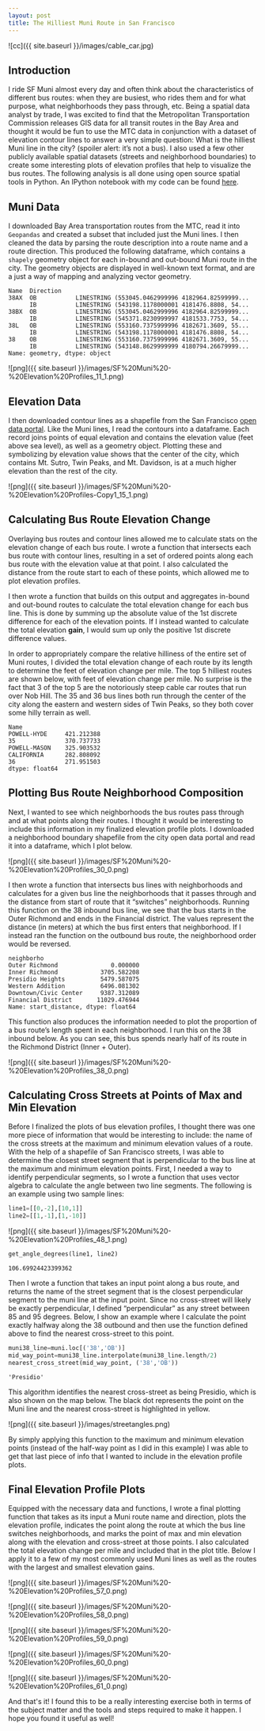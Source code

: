 ```yaml
---
layout: post
title: The Hilliest Muni Route in San Francisco
---
```

![cc]({{ site.baseurl }}/images/cable_car.jpg)

## Introduction

I ride SF Muni almost every day and often think about the characteristics of different bus routes: when they are busiest, who rides them and for what purpose, what neighborhoods they pass through, etc. Being a spatial data analyst by trade, I was excited to find that the Metropolitan Transportation Commission releases GIS data for all transit routes in the Bay Area and thought it would be fun to use the MTC data in conjunction with a dataset of elevation contour lines to answer a very simple question: What is the hilliest Muni line in the city? (spoiler alert: it’s not a bus). I also used a few other publicly available spatial datasets (streets and neighborhood boundaries) to create some interesting plots of elevation profiles that help to visualize the bus routes. The following analysis is all done using open source spatial tools in Python. An IPython notebook with my code can be found [here](https://github.com/agaidus/SF_Muni_Elevation/blob/master/SF%20Muni%20-%20Elevation%20Profiles.ipynb).

## Muni Data

I downloaded Bay Area transportation routes from the MTC, read it into ```Geopandas``` and created a subset that included just the Muni lines. I then cleaned the data by parsing the route description into a route name and a route direction. This produced the following dataframe, which contains a ```shapely``` geometry object for each in-bound and out-bound Muni route in the city. The geometry objects are displayed in well-known text format, and are a just a way of mapping and analyzing vector geometry.

    Name  Direction
    38AX  OB           LINESTRING (553045.0462999996 4182964.82599999...
          IB           LINESTRING (543198.1178000001 4181476.8808, 54...
    38BX  OB           LINESTRING (553045.0462999996 4182964.82599999...
          IB           LINESTRING (545371.8230999997 4181533.7753, 54...
    38L   OB           LINESTRING (553160.7375999996 4182671.3609, 55...
          IB           LINESTRING (543198.1178000001 4181476.8808, 54...
    38    OB           LINESTRING (553160.7375999996 4182671.3609, 55...
          IB           LINESTRING (543148.8629999999 4180794.26679999...
    Name: geometry, dtype: object

	
![png]({{ site.baseurl }}/images/SF%20Muni%20-%20Elevation%20Profiles_11_1.png)


## Elevation Data
I then downloaded contour lines as a shapefile from the San Francisco [open data portal](https://data.sfgov.org/). Like the Muni lines, I read the contours into a dataframe. Each record joins points of equal elevation and contains the elevation value (feet above sea level), as well as a geometry object. Plotting these and symbolizing by elevation value shows that the center of the city, which contains Mt. Sutro, Twin Peaks, and Mt. Davidson, is at a much higher elevation than the rest of the city.

![png]({{ site.baseurl }}/images/SF%20Muni%20-%20Elevation%20Profiles-Copy1_15_1.png)

## Calculating Bus Route Elevation Change

Overlaying bus routes and contour lines allowed me to calculate stats on the elevation change of each bus route. I wrote a function that intersects each bus route with contour lines, resulting in a set of ordered points along each bus route with the elevation value at that point. I also calculated the distance from the route start to each of these points, which allowed me to plot elevation profiles.

I then wrote a function that builds on this output and aggregates in-bound and out-bound routes to calculate the total elevation change for each bus line. This is done by summing up the absolute value of the 1st discrete difference for each of the elevation points. If I instead wanted to calculate the total elevation **gain**, I would sum up only the positive 1st discrete difference values.

In order to appropriately compare the relative hilliness of the entire set of Muni routes, I divided the total elevation change of each route by its length to determine the feet of elevation change per mile.
The top 5 hilliest routes are shown below, with feet of elevation change per mile. No surprise is the fact that 3 of the top 5 are the notoriously steep cable car routes that run over Nob Hill. The 35 and 36 bus lines both run through the center of the city along the eastern and western sides of Twin Peaks, so they both cover some hilly terrain as well.

    Name
    POWELL-HYDE     421.212388
    35              370.737733
    POWELL-MASON    325.903532
    CALIFORNIA      282.808092
    36              271.951503
    dtype: float64



## Plotting Bus Route Neighborhood Composition

Next, I wanted to see which neighborhoods the bus routes pass through and at what points along their routes. I thought it would be interesting to include this information in my finalized elevation profile plots. 
I downloaded a neighborhood boundary shapefile from the city open data portal and read it into a dataframe, which I plot below.

![png]({{ site.baseurl }}/images/SF%20Muni%20-%20Elevation%20Profiles_30_0.png)

I then wrote a function that intersects bus lines with neighborhoods and calculates for a given bus line the neighborhoods that it passes through and the distance from start of route that it “switches” neighborhoods. Running this function on the 38 inbound bus line, we see that the bus starts in the Outer Richmond and ends in the Financial district. The values represent the distance (in meters) at which the bus first enters that neighborhood. If I instead ran the function on the outbound bus route, the neighborhood order would be reversed.

    neighborho
    Outer Richmond               0.000000
    Inner Richmond            3705.582208
    Presidio Heights          5479.587075
    Western Addition          6496.081302
    Downtown/Civic Center     9387.312089
    Financial District       11029.476944
    Name: start_distance, dtype: float64

This function also produces the information needed to plot the proportion of a bus route’s length spent in each neighborhood. I run this on the 38 inbound below. As you can see, this bus spends nearly half of its route in the Richmond District (Inner + Outer).

![png]({{ site.baseurl }}/images/SF%20Muni%20-%20Elevation%20Profiles_38_0.png)


##  Calculating Cross Streets at Points of Max and Min Elevation

Before I finalized the plots of bus elevation profiles, I thought there was one more piece of information that would be interesting to include: the name of the cross streets at the maximum and minimum elevation values of a route.
With the help of a shapefile of San Francisco streets, I was able to determine the closest street segment that is perpendicular to the bus line at the maximum and minimum elevation points.
First, I needed a way to identify perpendicular segments, so I wrote a function that uses vector algebra to calculate the angle between two line segments. The following is an example using two sample lines:

```python
line1=[[0,-2],[10,1]]
line2=[[1,-1],[1,-10]]
```
![png]({{ site.baseurl }}/images/SF%20Muni%20-%20Elevation%20Profiles_48_1.png)

```python
get_angle_degrees(line1, line2)
```
    106.69924423399362

Then I wrote a function that takes an input point along a bus route, and returns the name of the street segment that is the closest perpendicular segment to the muni line at the input point. Since no cross-street will likely be exactly perpendicular, I defined “perpendicular” as any street between 85 and 95 degrees. Below, I show an example where I calculate the point exactly halfway along the 38 outbound and then use the function defined above to find the nearest cross-street to this point.

```python
muni38_line=muni.loc[('38','OB')]
mid_way_point=muni38_line.interpolate(muni38_line.length/2)
nearest_cross_street(mid_way_point, ('38','OB'))
```
    'Presidio'

This algorithm identifies the nearest cross-street as being Presidio, which is also shown on the map below. The black dot represents the point on the Muni line and the nearest cross-street is highlighted in yellow.

![png]({{ site.baseurl }}/images/streetangles.png)

By simply applying this function to the maximum and minimum elevation points (instead of the half-way point as I did in this example) I was able to get that last piece of info that I wanted to include in the elevation profile plots.

## Final Elevation Profile Plots
Equipped with the necessary data and functions, I wrote a final plotting function that takes as its input a Muni route name and direction, plots the elevation profile, indicates the point along the route at which the bus line switches neighborhoods, and marks the point of max and min elevation along with the elevation and cross-street at those points. I also calculated the total elevation change per mile and included that in the plot title. 
Below I apply it to a few of my most commonly used Muni lines as well as the routes with the largest and smallest elevation gains.


![png]({{ site.baseurl }}/images/SF%20Muni%20-%20Elevation%20Profiles_57_0.png)



![png]({{ site.baseurl }}/images/SF%20Muni%20-%20Elevation%20Profiles_58_0.png)



![png]({{ site.baseurl }}/images/SF%20Muni%20-%20Elevation%20Profiles_59_0.png)



![png]({{ site.baseurl }}/images/SF%20Muni%20-%20Elevation%20Profiles_60_0.png)


![png]({{ site.baseurl }}/images/SF%20Muni%20-%20Elevation%20Profiles_61_0.png)

And that's it! I found this to be a really interesting exercise both in terms of the subject matter and the tools and steps required to make it happen. I hope you found it useful as well!
